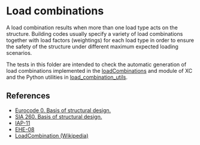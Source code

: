 # Load combinations
A load combination results when more than one load type acts on the structure. Building codes usually specify a variety of load combinations together with load factors (weightings) for each load type in order to ensure the safety of the structure under different maximum expected loading scenarios.

The tests in this folder are intended to check the automatic generation of load combinations implemented in the [loadCombinations](https://github.com/xcfem/xc/tree/master/src/utility/loadCombinations) and module of XC and the Python utilities in [load_combination_utils](https://github.com/xcfem/xc/tree/master/python_modules/actions/load_combination_utils).

## References
- [Eurocode 0. Basis of structural design.](https://eurocodes.jrc.ec.europa.eu/EN-Eurocodes/eurocode-basis-structural-design)
- [SIA 260. Basis of structural design.](https://shop.sia.ch/collection%20des%20normes/ing%c3%a9nieur/260_2013_e/F/Product)
- [IAP-11](https://www.transportes.gob.es/recursos_mfom/0820303.pdf)
- [EHE-08](https://www.transportes.gob.es/organos-colegiados/mas-organos-colegiados/comision-permanente-del-hormigon/cph/instrucciones/ehe-08-version-en-ingles)
- [LoadCombination (Wikipedia)](https://en.wikipedia.org/wiki/Structural_load#Load_combinations)
